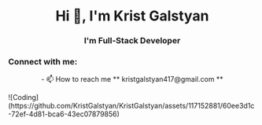<h1 align="center">Hi 👋, I'm Krist Galstyan</h1>
<h3 align="center">I'm Full-Stack Developer</h3>

<h3 align="left">Connect with me:</h3>
<p align="center">
- 📫 How to reach me 
  **
  kristgalstyan417@gmail.com
  **
</p>
 ![Coding](https://github.com/KristGalstyan/KristGalstyan/assets/117152881/60ee3d1c-72ef-4d81-bca6-43ec07879856)

